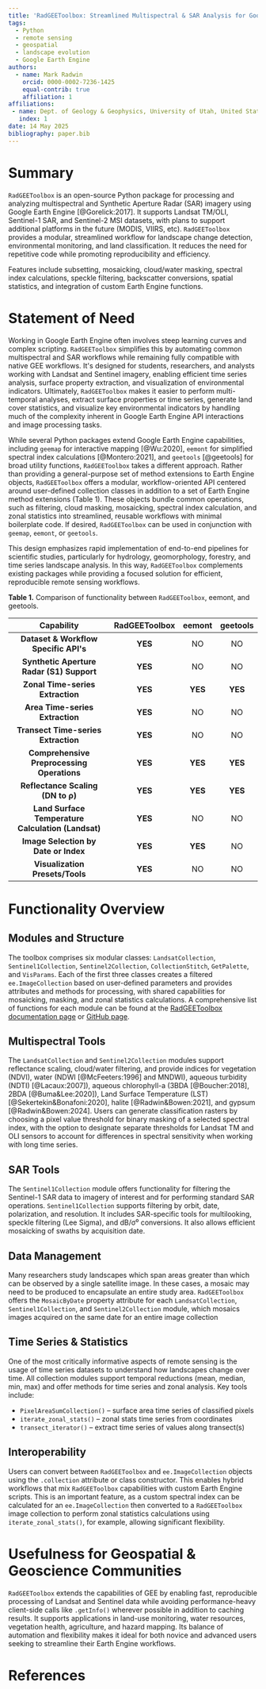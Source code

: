 ```yaml
---
title: 'RadGEEToolbox: Streamlined Multispectral & SAR Analysis for Google Earth Engine'
tags:
  - Python
  - remote sensing
  - geospatial
  - landscape evolution
  - Google Earth Engine
authors:
  - name: Mark Radwin
    orcid: 0000-0002-7236-1425
    equal-contrib: true
    affiliation: 1
affiliations:
 - name: Dept. of Geology & Geophysics, University of Utah, United States
   index: 1
date: 14 May 2025
bibliography: paper.bib
---
```


# Summary

`RadGEEToolbox` is an open-source Python package for processing and analyzing multispectral and Synthetic Aperture Radar (SAR) imagery using Google Earth Engine [@Gorelick:2017]. It supports Landsat TM/OLI, Sentinel-1 SAR, and Sentinel-2 MSI datasets, with plans to support additional platforms in the future (MODIS, VIIRS, etc). `RadGEEToolbox` provides a modular, streamlined workflow for landscape change detection, environmental monitoring, and land classification. It reduces the need for repetitive code while promoting reproducibility and efficiency.

Features include subsetting, mosaicking, cloud/water masking, spectral index calculations, speckle filtering, backscatter conversions, spatial statistics, and integration of custom Earth Engine functions.

# Statement of Need

Working in Google Earth Engine often involves steep learning curves and complex scripting. `RadGEEToolbox` simplifies this by automating common multispectral and SAR workflows while remaining fully compatible with native GEE workflows. It's designed for students, researchers, and analysts working with Landsat and Sentinel imagery, enabling efficient time series analysis, surface property extraction, and visualization of environmental indicators. Ultimately, `RadGEEToolbox` makes it easier to perform multi-temporal analyses, extract surface properties or time series, generate land cover statistics, and visualize key environmental indicators by handling much of the complexity inherent in Google Earth Engine API interactions and image processing tasks.

While several Python packages extend Google Earth Engine capabilities, including `geemap` for interactive mapping [@Wu:2020], `eemont` for simplified spectral index calculations [@Montero:2021], and `geetools` [@geetools] for broad utility functions, `RadGEEToolbox` takes a different approach. Rather than providing a general-purpose set of method extensions to Earth Engine objects, `RadGEEToolbox` offers a modular, workflow-oriented API centered around user-defined collection classes in addition to a set of Earth Engine method extensions (Table 1). These objects bundle common operations, such as filtering, cloud masking, mosaicking, spectral index calculation, and zonal statistics into streamlined, reusable workflows with minimal boilerplate code. If desired, `RadGEEToolbox` can be used in conjunction with `geemap`, `eemont`, or `geetools`. 

This design emphasizes rapid implementation of end-to-end pipelines for scientific studies, particularly for hydrology, geomorphology, forestry, and time series landscape analysis. In this way, `RadGEEToolbox` complements existing packages while providing a focused solution for efficient, reproducible remote sensing workflows. 


**Table 1.** Comparison of functionality between `RadGEEToolbox`, eemont, and geetools.

| Capability | **RadGEEToolbox** | **eemont** | **geetools** |
|:--------------:|:---:|:---:|:---:|
| **Dataset & Workflow Specific API's** | **YES** | NO | NO |
| **Synthetic Aperture Radar (S1) Support** | **YES** | NO | NO |
| **Zonal Time-series Extraction** | **YES** | **YES** | **YES** |
| **Area Time-series Extraction** | **YES** | NO | NO |
| **Transect Time-series Extraction** | **YES** | NO | NO |
| **Comprehensive Preprocessing Operations** | **YES** | **YES** | **YES** |
| **Reflectance Scaling (DN to ρ)** | **YES** | **YES** | **YES** |
| **Land Surface Temperature Calculation (Landsat)** | **YES** | NO | NO |
| **Image Selection by Date or Index** | **YES** | **YES** | NO |
| **Visualization Presets/Tools** | **YES** | NO | NO |


# Functionality Overview

## Modules and Structure

The toolbox comprises six modular classes: `LandsatCollection`, `Sentinel1Collection`, `Sentinel2Collection`, `CollectionStitch`, `GetPalette`, and `VisParams`. Each of the first three classes creates a filtered `ee.ImageCollection` based on user-defined parameters and provides attributes and methods for processing, with shared capabilities for mosaicking, masking, and zonal statistics calculations. A comprehensive list of functions for each module can be found at the [RadGEEToolbox documentation page](https://radgeetoolbox.readthedocs.io/en/latest/index.html) or [GitHub page](https://github.com/radwinskis/RadGEEToolbox).

## Multispectral Tools

The `LandsatCollection` and `Sentinel2Collection` modules support reflectance scaling, cloud/water filtering, and provide indices for vegetation (NDVI), water (NDWI [@McFeeters:1996] and MNDWI), aqueous turbidity (NDTI) [@Lacaux:2007]), aqueous chlorophyll-a (3BDA [@Boucher:2018], 2BDA [@Buma&Lee:2020]), Land Surface Temperature (LST) [@Sekertekin&Bonafoni:2020], halite [@Radwin&Bowen:2021], and gypsum [@Radwin&Bowen:2024]. Users can generate classification rasters by choosing a pixel value threshold for binary masking of a selected spectral index, with the option to designate separate thresholds for Landsat TM and OLI sensors to account for differences in spectral sensitivity when working with long time series.

## SAR Tools

The `Sentinel1Collection` module offers functionality for filtering the Sentinel-1 SAR data to imagery of interest and for performing standard SAR operations. `Sentinel1Collection` supports filtering by orbit, date, polarization, and resolution. It includes SAR-specific tools for multilooking, speckle filtering (Lee Sigma), and dB/σ⁰ conversions. It also allows efficient mosaicking of swaths by acquisition date.

## Data Management

Many researchers study landscapes which span areas greater than which can be observed by a single satellite image. In these cases, a mosaic may need to be produced to encapsulate an entire study area. `RadGEEToolbox` offers the `MosaicByDate` property attribute for each `LandsatCollection`, `Sentinel1Collection`, and `Sentinel2Collection` module, which mosaics images acquired on the same date for an entire image collection

## Time Series & Statistics

One of the most critically informative aspects of remote sensing is the usage of time series datasets to understand how landscapes change over time. All collection modules support temporal reductions (mean, median, min, max) and offer methods for time series and zonal analysis. Key tools include:

- `PixelAreaSumCollection()` – surface area time series of classified pixels
- `iterate_zonal_stats()` – zonal stats time series from coordinates
- `transect_iterator()` – extract time series of values along transect(s)

## Interoperability

Users can convert between `RadGEEToolbox` and `ee.ImageCollection` objects using the `.collection` attribute or class constructor. This enables hybrid workflows that mix `RadGEEToolbox` capabilities with custom Earth Engine scripts. This is an important feature, as a custom spectral index can be calculated for an `ee.ImageCollection` then converted to a `RadGEEToolbox` image collection to perform zonal statistics calculations using `iterate_zonal_stats()`, for example, allowing significant flexibility. 

# Usefulness for Geospatial & Geoscience Communities

`RadGEEToolbox` extends the capabilities of GEE by enabling fast, reproducible processing of Landsat and Sentinel data while avoiding performance-heavy client-side calls like `.getInfo()` wherever possible in addition to caching results. It supports applications in land-use monitoring, water resources, vegetation health, agriculture, and hazard mapping. Its balance of automation and flexibility makes it ideal for both novice and advanced users seeking to streamline their Earth Engine workflows.

# References